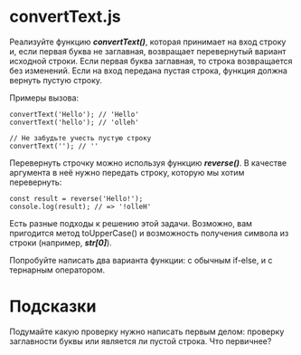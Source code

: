# convertText.js #
Реализуйте функцию ***convertText()***, которая принимает на вход строку и, если первая буква не заглавная, возвращает перевернутый вариант исходной строки. Если первая буква заглавная, то строка возвращается без изменений. Если на вход передана пустая строка, функция должна вернуть пустую строку.

Примеры вызова:

```
convertText('Hello'); // 'Hello'
convertText('hello'); // 'olleh'
 
// Не забудьте учесть пустую строку
convertText(''); // ''
```

Перевернуть строчку можно используя функцию ***reverse()***. В качестве аргумента в неё нужно передать строку, которую мы хотим перевернуть:

```
const result = reverse('Hello!');
console.log(result); // => '!olleH'
```

Есть разные подходы к решению этой задачи. Возможно, вам пригодится метод toUpperCase() и возможность получения символа из строки (например, ***str[0]***).

Попробуйте написать два варианта функции: с обычным if-else, и с тернарным оператором.

# Подсказки #
Подумайте какую проверку нужно написать первым делом: проверку заглавности буквы или является ли пустой строка. Что первичнее?

